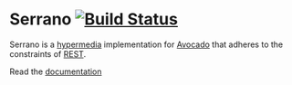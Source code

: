 # Serrano [![Build Status](https://travis-ci.org/cbmi/serrano.png)](https://travis-ci.org/cbmi/serrano)

Serrano is a [hypermedia](https://en.wikipedia.org/wiki/Hypermedia) implementation for [Avocado](http://cbmi.github.io/avocado/) that adheres to the constraints of [REST](https://en.wikipedia.org/wiki/Representational_state_transfer).

Read the [documentation](http://cbmi.github.io/serrano/)
